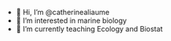 - 👋 Hi, I’m @catherinealiaume
- 👀 I’m interested in marine biology
- 🌱 I’m currently teaching Ecology and Biostat


<!---
catherinealiaume/catherinealiaume is a ✨ special ✨ repository because its `README.md` (this file) appears on your GitHub profile.
You can click the Preview link to take a look at your changes.
--->
